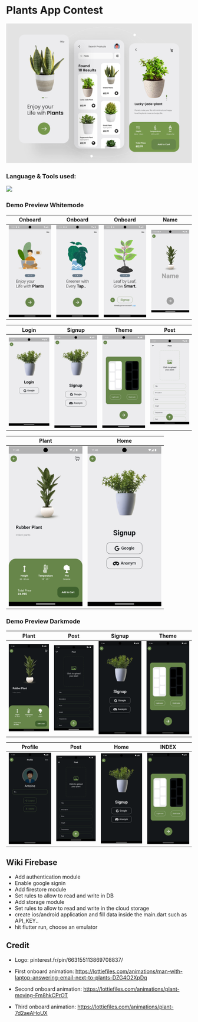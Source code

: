 # Plants App Contest

<a href=""><img src="./assets/reference.png"></img></a>

### Language & Tools used:

<img src="https://skillicons.dev/icons?i=flutter,dart,firebase"/>

### Demo Preview Whitemode

| Onboard                                      | Onboard                                      | Onboard                                      | Name                                            |
| -------------------------------------------- | -------------------------------------------- | -------------------------------------------- | ----------------------------------------------- |
| <img src="./screenshots/1.png" width="200"/> | <img src="./screenshots/2.png" width="200"/> | <img src="./screenshots/3.png" width="200"/> | <img src="./screenshots/name.png" width="200"/> |

| Login                                            | Signup                                            | Theme                                            | Post                                            |
| ------------------------------------------------ | ------------------------------------------------- | ------------------------------------------------ | ----------------------------------------------- |
| <img src="./screenshots/login.png" width="200"/> | <img src="./screenshots/signup.png" width="200"/> | <img src="./screenshots/theme.png" width="200"/> | <img src="./screenshots/post.png" width="200"/> |

| Plant                                            | Home                                              |
| ------------------------------------------------ | ------------------------------------------------- |
| <img src="./screenshots/plant.png" width="200"/> | <img src="./screenshots/signup.png" width="200"/> |

### Demo Preview Darkmode

| Plant                                                 | Post                                                 | Signup                                                 | Theme                                                 |
| ----------------------------------------------------- | ---------------------------------------------------- | ------------------------------------------------------ | ----------------------------------------------------- |
| <img src="./screenshots/blackplant.png" width="200"/> | <img src="./screenshots/blackpost.png" width="200"/> | <img src="./screenshots/blacksignup.png" width="200"/> | <img src="./screenshots/blacktheme.png" width="200"/> |

| Profile                                                 | Post                                                 | Home                                                   | INDEX                                                 |
| ------------------------------------------------------- | ---------------------------------------------------- | ------------------------------------------------------ | ----------------------------------------------------- |
| <img src="./screenshots/blackprofile.png" width="200"/> | <img src="./screenshots/blackpost.png" width="200"/> | <img src="./screenshots/blacksignup.png" width="200"/> | <img src="./screenshots/blacktheme.png" width="200"/> |

## Wiki Firebase

- Add authentication module
- Enable google signin
- Add firestore module
- Set rules to allow to read and write in DB
- Add storage module
- Set rules to allow to read and write in the cloud storage
- create ios/android application and fill data inside the main.dart such as API_KEY..
- hit flutter run, choose an emulator


## Credit

- Logo: pinterest.fr/pin/663155113869708837/

- First onboard animation: https://lottiefiles.com/animations/man-with-laptop-answering-email-next-to-plants-DZG4O2XpDq

- Second onboard animation: https://lottiefiles.com/animations/plant-moving-Fm8hkCPrOT

- Third onboard animation: https://lottiefiles.com/animations/plant-7d2aeAHoUX
